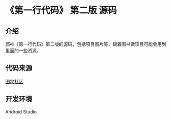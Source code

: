 《第一行代码》 第二版 源码
===============
## 介绍
郭神《第一行代码》第二版的源码，包括项目图片等，跟着图书做项目可能会用到里面的一些资源。

## 代码来源
[图灵社区](http://www.ituring.com.cn/book/1841)

## 开发环境
Android Studio